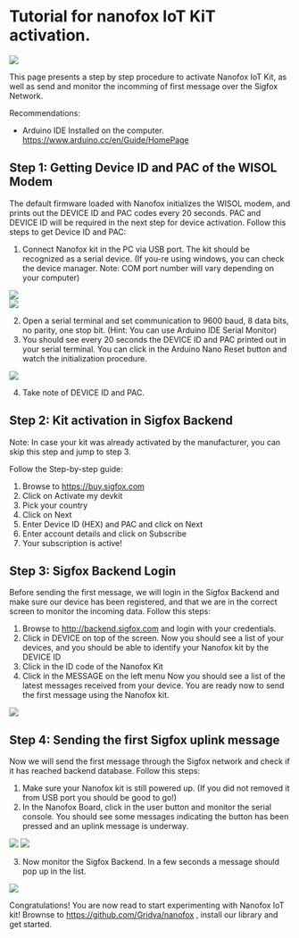 # Tutorial for nanofox IoT KiT activation.

![](https://i.postimg.cc/NjzpBQ3r/kit-editeduppp.png)

This page presents a step by step procedure to activate Nanofox IoT Kit, as well as send and monitor the incomming of first message over the Sigfox Network.  

Recommendations:
- Arduino IDE Installed on the computer. https://www.arduino.cc/en/Guide/HomePage

## Step 1: Getting Device ID and PAC of the WISOL Modem

The default firmware loaded with Nanofox initializes the WISOL modem, and prints out the DEVICE ID and PAC codes every 20 seconds. PAC and DEVICE ID will be required in the next step for device activation. 
Follow this steps to get Device ID and PAC:

1.  Connect Nanofox kit in the PC via USB port. The kit should be recognized as a serial device. (If you-re using windows, you can check the device manager. Note: COM port number will vary depending on your computer)

![](https://i.postimg.cc/nrDmJJtp/image.png)  
![](https://i.postimg.cc/66MHYVM0/image.png) 

2.  Open a serial terminal and set communication to 9600 baud, 8 data bits, no parity, one stop bit. (Hint: You can use Arduino IDE Serial Monitor) 
3.  You should see every 20 seconds the DEVICE ID and PAC printed out in your serial terminal. You can click in the Arduino Nano Reset button and watch the initialization procedure.

![](https://i.postimg.cc/7ZhbS4f9/image.png) 

4.  Take note of DEVICE ID and PAC.


## Step 2: Kit activation in Sigfox Backend

Note: In case your kit was already activated by the manufacturer, you can skip this step and jump to step 3.

Follow the Step-by-step guide:

1.  Browse to https://buy.sigfox.com
2.  Click on Activate my devkit
3.  Pick your country
4.  Click on Next
5.  Enter Device ID (HEX) and PAC and click on Next
6.  Enter account details and click on Subscribe
7.  Your subscription is active!

## Step 3: Sigfox Backend Login

Before sending the first message, we will login in the Sigfox Backend and make sure our device has been registered, and that we are in the correct screen to monitor the incoming data.
Follow this steps:

1.  Browse to http://backend.sigfox.com and login with your credentials.
2.  Click in DEVICE on top of the screen. 
  Now you should see a list of your devices, and you should be able to identify your Nanofox kit by the DEVICE ID
3.  Click in the ID code of the Nanofox Kit
4.  Click in the MESSAGE on the left menu
  Now you should see a list of the latest messages received from your device. You are ready now to send the first message using the Nanofox kit.

![](https://i.postimg.cc/jSPmgwwS/image.png)  
  
  ## Step 4: Sending the first Sigfox uplink message

Now we will send the first message through the Sigfox network and check if it has reached backend database. 
Follow this steps:

1.  Make sure your Nanofox kit is still powered up. (If you did not removed it from USB port you should be good to go!) 
2.  In the Nanofox Board, click in the user button and monitor the serial console. You should see some messages indicating the button has been pressed and an uplink message is underway. 

![](https://i.postimg.cc/854jhzBy/image.png) 
![](https://i.postimg.cc/cJmsz5gC/image.png)  

3.  Now monitor the Sigfox Backend. In a few seconds a message should pop up in the list.

![](https://i.postimg.cc/FHvznSWP/image.png) 

Congratulations! You are now read to start experimenting with Nanofox IoT kit!
Brownse to https://github.com/Gridya/nanofox , install our library and get started.
  

  



